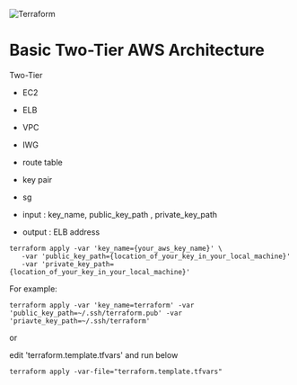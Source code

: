 ![Terraform](https://github.com/dibisis/basic-two-tier-aws-architecture/workflows/Terraform/badge.svg)

# Basic Two-Tier AWS Architecture

Two-Tier
- EC2
- ELB 
- VPC 
- IWG
- route table
- key pair
- sg






- input : key_name, public_key_path , private_key_path

- output : ELB address



```
terraform apply -var 'key_name={your_aws_key_name}' \
   -var 'public_key_path={location_of_your_key_in_your_local_machine}'
   -var 'private_key_path={location_of_your_key_in_your_local_machine}'
```

For example:

```
terraform apply -var 'key_name=terraform' -var 'public_key_path=~/.ssh/terraform.pub' -var 'priavte_key_path=~/.ssh/terraform' 
```

or

edit 'terraform.template.tfvars'
and run below
```shell script
terraform apply -var-file="terraform.template.tfvars"
```
